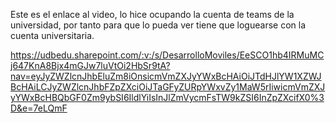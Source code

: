 Este es el enlace al video, lo hice ocupando la cuenta de teams de la universidad, por tanto para que lo pueda ver tiene que loguearse con la cuenta universitaria.

https://udbedu.sharepoint.com/:v:/s/DesarrolloMoviles/EeSCO1hb4IRMuMCj647KnA8Bjx4mGJw7luVtOi2HbSr9tA?nav=eyJyZWZlcnJhbEluZm8iOnsicmVmZXJyYWxBcHAiOiJTdHJlYW1XZWJBcHAiLCJyZWZlcnJhbFZpZXciOiJTaGFyZURpYWxvZy1MaW5rIiwicmVmZXJyYWxBcHBQbGF0Zm9ybSI6IldlYiIsInJlZmVycmFsTW9kZSI6InZpZXcifX0%3D&e=7eLQmF
